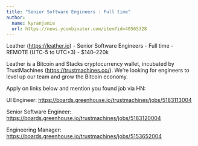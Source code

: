 ```yaml
---
title: "Senior Software Engineers : Full time"
author:
  name: kyranjamie
  url: https://news.ycombinator.com/item?id=40565328
---
```

Leather (<a href="https:&#x2F;&#x2F;leather.io" rel="nofollow">https:&#x2F;&#x2F;leather.io</a>) - Senior Software Engineers - Full time - REMOTE (UTC-5 to UTC+3) - $140–220k

Leather is a Bitcoin and Stacks cryptocurrency wallet, incubated by TrustMachines (<a href="https:&#x2F;&#x2F;trustmachines.co&#x2F;" rel="nofollow">https:&#x2F;&#x2F;trustmachines.co&#x2F;</a>). We’re looking for engineers to level up our team and grow the Bitcoin economy.

Apply on links below and mention you found job via HN:

UI Engineer: <a href="https:&#x2F;&#x2F;boards.greenhouse.io&#x2F;trustmachines&#x2F;jobs&#x2F;5183113004" rel="nofollow">https:&#x2F;&#x2F;boards.greenhouse.io&#x2F;trustmachines&#x2F;jobs&#x2F;5183113004</a>

Senior Software Engineer: <a href="https:&#x2F;&#x2F;boards.greenhouse.io&#x2F;trustmachines&#x2F;jobs&#x2F;5183120004" rel="nofollow">https:&#x2F;&#x2F;boards.greenhouse.io&#x2F;trustmachines&#x2F;jobs&#x2F;5183120004</a>

Engineering Manager: <a href="https:&#x2F;&#x2F;boards.greenhouse.io&#x2F;trustmachines&#x2F;jobs&#x2F;5153652004" rel="nofollow">https:&#x2F;&#x2F;boards.greenhouse.io&#x2F;trustmachines&#x2F;jobs&#x2F;5153652004</a>
